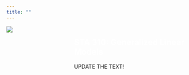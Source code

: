 ```yaml
---
title: ""
---
```


<style>
.pull-left{
float: left;
width: 30%;
}

.pull-right{
float: right;
width: 65%;
}
</style> 

<div class = "pull-left">
  <img src = "img/sta199_sticker.png">
  
</div>

<div class ="pull-right">
<h2 style = "color: white">STA 310: Generalized Linear Models</h2>

UPDATE THE TEXT!
</div>